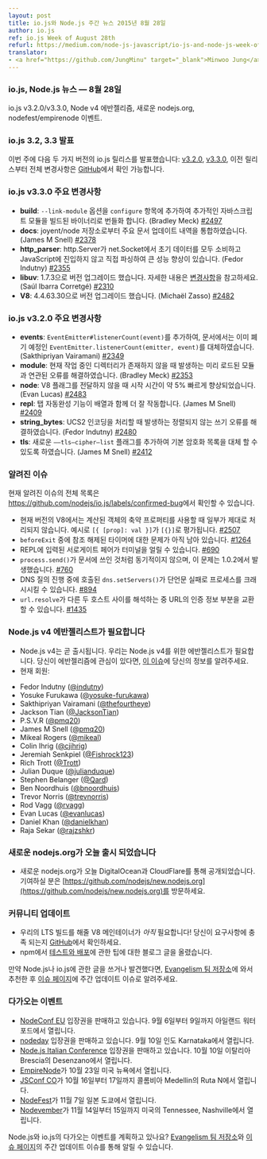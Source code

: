 ```yaml
---
layout: post
title: io.js와 Node.js 주간 뉴스 2015년 8월 28일
author: io.js
ref: io.js Week of August 28th
refurl: https://medium.com/node-js-javascript/io-js-and-node-js-week-of-august-28th-129b6b2f1be6
translator:
- <a href="https://github.com/JungMinu" target="_blank">Minwoo Jung</a>
---
```

<!--
### io.js, Node.js News — August 28th
io.js v3.2.0/v3.3.0 and Node v4 evangelism, new.nodejs.org, nodefest/empirenode event.
-->

### io.js, Node.js 뉴스 — 8월 28일
io.js v3.2.0/v3.3.0, Node v4 에반젤리즘, 새로운 nodejs.org, nodefest/empirenode 이벤트.

<!--
### io.js 3.2 and 3.3 Releases

This week we have two io.js releases: [v3.2.0](https://iojs.org/dist/v3.2.0/) and [v3.3.0](https://iojs.org/dist/v3.3.0/), complete changelog from previous releases can be found [on GitHub](https://github.com/nodejs/io.js/blob/master/CHANGELOG.md).
-->

### io.js 3.2, 3.3 발표
이번 주에 다음 두 가지 버전의 io.js 릴리스를 발표했습니다:
[v3.2.0](https://iojs.org/dist/v3.2.0/), [v3.3.0](https://iojs.org/dist/v3.3.0/),
이전 릴리스부터 전체 변경사항은 [GitHub](https://github.com/nodejs/io.js/blob/master/CHANGELOG.md)에서 확인 가능합니다.


<!--
### io.js v3.3.0 Notable changes

* **build**: Add a `——link—module` option to `configure` that can be used to bundle additional JavaScript modules into a built binary (Bradley Meck) [#2497](https://github.com/nodejs/node/pull/2497)
* **docs**: Merge outstanding doc updates from joyent/node (James M Snell) [#2378](https://github.com/nodejs/node/pull/2378)
* **http_parser**: Significant performance improvement by having `http.Server` consume all initial data from its `net.Socket` and parsing directly without having to enter JavaScript. Any `'data'` listeners on the `net.Socket` will result in the data being "unconsumed" into JavaScript, thereby undoing any performance gains. (Fedor Indutny) [#2355](https://github.com/nodejs/node/pull/2355)
* **libuv**: Upgrade to 1.7.3 (from 1.6.1), see [ChangeLog](https://github.com/libuv/libuv/blob/v1.x/ChangeLog) for details (Saúl Ibarra Corretgé) [#2310](https://github.com/nodejs/node/pull/2310)
* **V8**: Upgrade to 4.4.63.30 (from 4.4.63.26) (Michaël Zasso) [#2482](https://github.com/nodejs/node/pull/2482)
-->

### io.js v3.3.0 주요 변경사항

* **build**: `--link-module` 옵션을 `configure` 항목에 추가하여 추가적인 자바스크립트 모듈을 빌드된 바이너리로 번들화 합니다. (Bradley Meck) [#2497](https://github.com/nodejs/node/pull/2497)
* **docs**: joyent/node 저장소로부터 주요 문서 업데이트 내역을 통합하였습니다. (James M Snell) [#2378](https://github.com/nodejs/node/pull/2378)
* **http_parser**: http.Server가 net.Socket에서 초기 데이터를 모두 소비하고 JavaScript에 진입하지 않고 직접 파싱하여 큰 성능 향상이 있습니다. (Fedor Indutny) [#2355](https://github.com/nodejs/node/pull/2355)
* **libuv**: 1.7.3으로 버전 업그레이드 했습니다. 자세한 내용은 [변경사항](https://github.com/libuv/libuv/blob/v1.x/ChangeLog)을 참고하세요. (Saúl Ibarra Corretgé) [#2310](https://github.com/nodejs/node/pull/2310)
* **V8**: 4.4.63.30으로 버전 업그레이드 했습니다. (Michaël Zasso) [#2482](https://github.com/nodejs/node/pull/2482)

<!--
### io.js v3.2.0 Notable changes

* **events**: Added `EventEmitter#listenerCount(event)` as a replacement for `EventEmitter.listenerCount(emitter, event)`, which has now been marked as deprecated in the docs. (Sakthipriyan Vairamani) [#2349](https://github.com/nodejs/node/pull/2349)
* **module**: Fixed an error with preloaded modules when the current working directory doesn't exist. (Bradley Meck) [#2353](https://github.com/nodejs/node/pull/2353)
* **node**: Startup time is now about 5% faster when not passing V8 flags. (Evan Lucas) [#2483](https://github.com/nodejs/node/pull/2483)
* **repl**: Tab—completion now works better with arrays. (James M Snell) [#2409](https://github.com/nodejs/node/pull/2409)
* **string_bytes**: Fixed an unaligned write in the handling of UCS2 encoding. (Fedor Indutny) [#2480](https://github.com/nodejs/node/pull/2480)
* **tls**: Added a new `——tls—cipher—list` flag that can be used to override the built—in default cipher list. (James M Snell) [#2412](https://github.com/nodejs/node/pull/2412) _Note: it is suggested you use the built—in cipher list as it has been carefully selected to reflect current security best practices and risk mitigation._
-->

### io.js v3.2.0 주요 변경사항

* **events**: `EventEmitter#listenerCount(event)`를 추가하여, 문서에서는 이미 폐기 예정인 `EventEmitter.listenerCount(emitter, event)`를 대체하였습니다. (Sakthipriyan Vairamani) [#2349](https://github.com/nodejs/node/pull/2349)
* **module**: 현재 작업 중인 디렉터리가 존재하지 않을 때 발생하는 미리 로드된 모듈과 연관된 오류를 해결하였습니다. (Bradley Meck) [#2353](https://github.com/nodejs/node/pull/2353)
* **node**: V8 플래그를 전달하지 않을 때 시작 시간이 약 5% 빠르게 향상되었습니다. (Evan Lucas) [#2483](https://github.com/nodejs/node/pull/2483)
* **repl**: 탭 자동완성 기능이 배열과 함께 더 잘 작동합니다. (James M Snell) [#2409](https://github.com/nodejs/node/pull/2409)
* **string_bytes**: UCS2 인코딩을 처리할 때 발생하는 정렬되지 않는 쓰기 오류를 해결하였습니다. (Fedor Indutny) [#2480](https://github.com/nodejs/node/pull/2480)
* **tls**: 새로운 `——tls—cipher—list` 플래그를 추가하여 기본 암호화 목록을 대체 할 수 있도록 하였습니다. (James M Snell) [#2412](https://github.com/nodejs/node/pull/2412)

<!--
### Known issues

See https://github.com/nodejs/io.js/labels/confirmed—bug for complete and current list of known issues.

* Some uses of computed object shorthand properties are not handled correctly by the current version of V8. e.g. `[{ [prop]: val }]` evaluates to `[{}]`. [#2507](https://github.com/nodejs/node/issues/2507)
* Some problems with unreferenced timers running during `beforeExit` are still to be resolved. See [#1264](https://github.com/nodejs/io.js/issues/1264).
* Surrogate pair in REPL can freeze terminal. [#690](https://github.com/nodejs/io.js/issues/690)
* `process.send()` is not synchronous as the docs suggest, a regression introduced in 1.0.2, see [#760](https://github.com/nodejs/io.js/issues/760).
* Calling `dns.setServers()` while a DNS query is in progress can cause the process to crash on a failed assertion. [#894](https://github.com/nodejs/io.js/issues/894)
* `url.resolve` may transfer the auth portion of the url when resolving between two full hosts, see [#1435](https://github.com/nodejs/io.js/issues/1435).
-->
### 알려진 이슈

현재 알려진 이슈의 전체 목록은
<https://github.com/nodejs/io.js/labels/confirmed-bug>에서 확인할 수 있습니다.

* 현재 버전의 V8에서는 계산된 객체의 축약 프로퍼티를 사용할 때 일부가 제대로 처리되지 않습니다. 예시로 `[{ [prop]: val }]`가 `[{}]`로 평가됩니다. [#2507](https://github.com/nodejs/node/issues/2507)
* `beforeExit` 중에 참조 해제된 타이머에 대한 문제가 아직 남아 있습니다. [#1264](https://github.com/nodejs/io.js/issues/1264)
* REPL에 입력된 서로게이트 페어가 터미널을 얼릴 수 있습니다. [#690](https://github.com/nodejs/io.js/issues/690)
* `process.send()`가 문서에 쓰인 것처럼 동기적이지 않으며, 이 문제는 1.0.2에서 발생했습니다. [#760](https://github.com/nodejs/io.js/issues/760)
* DNS 질의 진행 중에 호출된 `dns.setServers()`가 단언문 실패로 프로세스를 크래시시킬 수 있습니다. [#894](https://github.;om/nodejs/io.js/issues/894)
* `url.resolve`가 다른 두 호스트 사이를 해석하는 중 URL의 인증 정보 부분을 교환할 수 있습니다. [#1435](https://github.com/nodejs/io.js/issues/1435)

<!--
### We need Node.js v4 evangelists

* Node.js v4 is released soon. We need evangelists for Node.js v4. If you have an interest to evangelize, provide your information in [this issue](https://github.com/nodejs/node/issues/2633).
* Current members:
— Fedor Indutny ([@indutny](https://github.com/indutny))
— Yosuke Furukawa ([@yosuke—furukawa](https://github.com/yosuke—furukawa))
— Sakthipriyan Vairamani ([@thefourtheye](https://github.com/thefourtheye))
— Jackson Tian ([@JacksonTian](https://github.com/JacksonTian))
— P.S.V.R ([@pmq20](https://github.com/pmq20))
— James M Snell ([@pmq20](https://github.com/pmq20))
— Mikeal Rogers ([@mikeal](https://github.com/mikeal))
— Colin Ihrig ([@cjihrig](https://github.com/cjihrig))
— Jeremiah Senkpiel ([@Fishrock123](https://github.com/Fishrock123))
— Rich Trott ([@Trott](https://github.com/Trott))
— Julian Duque ([@julianduque](https://github.com/julianduque))
— Stephen Belanger ([@Qard](https://github.com/Qard))
— Ben Noordhuis ([@bnoordhuis](https://github.com/bnoordhuis))
— Trevor Norris ([@trevnorris](https://github.com/trevnorris))
— Rod Vagg ([@rvagg](https://github.com/rvagg))
— Evan Lucas ([@evanlucas](https://github.com/evanlucas))
— Daniel Khan ([@danielkhan](https://github.com/danielkhan))
— Raja Sekar ([@rajzshkr](https://github.com/rajzshkr))
-->

### Node.js v4 에반젤리스트가 필요합니다

* Node.js v4는 곧 출시됩니다. 우리는 Node.js v4를 위한 에반젤리스트가 필요합니다. 당신이 에반젤리즘에 관심이 있다면, [이 이슈](https://github.com/nodejs/node/issues/2633)에 당신의 정보를 알려주세요.
* 현재 회원:
- Fedor Indutny ([@indutny](https://github.com/indutny))
- Yosuke Furukawa ([@yosuke-furukawa](https://github.com/yosuke-furukawa))
- Sakthipriyan Vairamani ([@thefourtheye](https://github.com/thefourtheye))
- Jackson Tian ([@JacksonTian](https://github.com/JacksonTian))
- P.S.V.R ([@pmq20](https://github.com/pmq20))
- James M Snell ([@pmq20](https://github.com/pmq20))
- Mikeal Rogers ([@mikeal](https://github.com/mikeal))
- Colin Ihrig ([@cjihrig](https://github.com/cjihrig))
- Jeremiah Senkpiel ([@Fishrock123](https://github.com/Fishrock123))
- Rich Trott ([@Trott](https://github.com/Trott))
- Julian Duque ([@julianduque](https://github.com/julianduque))
- Stephen Belanger ([@Qard](https://github.com/Qard))
- Ben Noordhuis ([@bnoordhuis](https://github.com/bnoordhuis))
- Trevor Norris ([@trevnorris](https://github.com/trevnorris))
- Rod Vagg ([@rvagg](https://github.com/rvagg))
- Evan Lucas ([@evanlucas](https://github.com/evanlucas))
- Daniel Khan ([@danielkhan](https://github.com/danielkhan))
- Raja Sekar ([@rajzshkr](https://github.com/rajzshkr))

<!--
### New nodejs.org went live today

* New nodejs.org went live today, served from DigitalOcean and CloudFlare, contributors should go to [https://github.com/nodejs/new.nodejs.org](https://github.com/nodejs/new.nodejs.org).
-->
### 새로운 nodejs.org가 오늘 출시 되었습니다

* 새로운 nodejs.org가 오늘 DigitalOcean과 CloudFlare를 통해 공개되었습니다. 기여하실 분은 [https://github.com/nodejs/new.nodejs.org](https://github.com/nodejs/new.nodejs.org)를 방문하세요.

<!--
### Community Updates

* We *still* need a V8 maintainer for our LTS build! Head on over [to GitHub](https://github.com/nodejs/LTS/issues/28) to see if the requirements match your capabilities.
* npm posts an blog entry about tips for [testing and deploy](http://blog.npmjs.org/post/127671403050/testing—and—deploying—with—ordered—npm—run—scripts).

If you have spotted or written something about Node.js and io.js, do come over to our [Evangelism team repo](https://github.com/nodejs/evangelism) and suggest it on the [Issues page](https://github.com/nodejs/evangelism/issues), specifically the Weekly Updates issue.
-->


### 커뮤니티 업데이트

* 우리의 LTS 빌드를 해줄 V8 메인테이너가 *아직* 필요합니다! 당신이 요구사항에 충족 되는지 [GitHub](https://github.com/nodejs/LTS/issues/28)에서 확인하세요.
* npm에서 [테스트와 배포](http://blog.npmjs.org/post/127671403050/testing—and—deploying—with—ordered—npm—run—scripts)에 관한 팁에 대한 블로그 글을 올렸습니다.

만약 Node.js나 io.js에 관한 글을 쓰거나 발견했다면, [Evangelism 팀 저장소](https://github.com/nodejs/evangelism)에 와서 추천한 후 [이슈 페이지](https://github.com/nodejs/evangelism/issues)에 주간 업데이트 이슈로 알려주세요.

<!--
### Upcoming Events

* [NodeConf EU](http://nodeconf.eu/) tickets are on sale, 9월 6th — 9th at Waterford, Ireland
* [nodeday](http://nodeday.com/) tickets are on sale, 9월 10th at Karnataka, India
* [Node.js Italian Conference](http://nodejsconf.it/) tickets are on sale, 10월 10th at Desenzano — Brescia, Italy
* [EmpireNode](http://2015.empirenode.org/), 10월 23rd at New York, US.
* [JSConf CO](http://www.jsconf.co/), 10월 16th — 17th at Ruta N, Medellin, Colombia
* [NodeFest](http://nodefest.jp/2015/), 11월 7th at Tokyo, Japan
* [Nodevember](http://nodevember.org/?utm_source=io.js+and+Node.js+News&utm_medium=article), 11월 14th — 15th at Nashville, Tennessee, US.

Have an event about Node.js and io.js coming up? You can put your events here through the [Evangelism team repo](https://github.com/nodejs/evangelism) and announce it in the [Issues page](https://github.com/nodejs/evangelism/issues), specifically the Weekly Updates issue.

-->
### 다가오는 이벤트

* [NodeConf EU](http://nodeconf.eu/) 입장권을 판매하고 있습니다. 9월 6일부터 9일까지 아일랜드 워터포드에서 열립니다.
* [nodeday](http://nodeday.com/) 입장권을 판매하고 있습니다. 9월 10일 인도 Karnataka에서 열립니다.
* [Node.js Italian Conference](http://nodejsconf.it/) 입장권을 판매하고 있습니다. 10월 10일 이탈리아 Brescia의 Desenzano에서 열립니다.
* [EmpireNode](http://2015.empirenode.org/)가 10월 23일 미국 뉴욕에서 열립니다.
* [JSConf CO](http://www.jsconf.co/)가 10월 16일부터 17일까지 콜롬비아 Medellin의 Ruta N에서 열립니다.
* [NodeFest](http://nodefest.jp/2015/)가 11월 7일 일본 도쿄에서 열립니다.
* [Nodevember](http://nodevember.org/?utm_source=io.js+and+Node.js+News&utm_medium=article)가 11월 14일부터 15일까지 미국의 Tennessee, Nashville에서 열립니다.

Node.js와 io.js의 다가오는 이벤트를 계획하고 있나요? [Evangelism 팀 저장소](https://github.com/nodejs/evangelism)와 [이슈 페이지](https://github.com/nodejs/evangelism/issues)의 주간 업데이트 이슈를 통해 알릴 수 있습니다.
